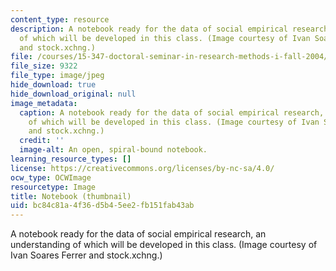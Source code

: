 ```yaml
---
content_type: resource
description: A notebook ready for the data of social empirical research, an understanding
  of which will be developed in this class. (Image courtesy of Ivan Soares Ferrer
  and stock.xchng.)
file: /courses/15-347-doctoral-seminar-in-research-methods-i-fall-2004/bc84c81a4f36d5b45ee2fb151fab43ab_15-347f04-th.jpg
file_size: 9322
file_type: image/jpeg
hide_download: true
hide_download_original: null
image_metadata:
  caption: A notebook ready for the data of social empirical research, an understanding
    of which will be developed in this class. (Image courtesy of Ivan Soares Ferrer
    and stock.xchng.)
  credit: ''
  image-alt: An open, spiral-bound notebook.
learning_resource_types: []
license: https://creativecommons.org/licenses/by-nc-sa/4.0/
ocw_type: OCWImage
resourcetype: Image
title: Notebook (thumbnail)
uid: bc84c81a-4f36-d5b4-5ee2-fb151fab43ab
---
```

A notebook ready for the data of social empirical research, an understanding of which will be developed in this class. (Image courtesy of Ivan Soares Ferrer and stock.xchng.)